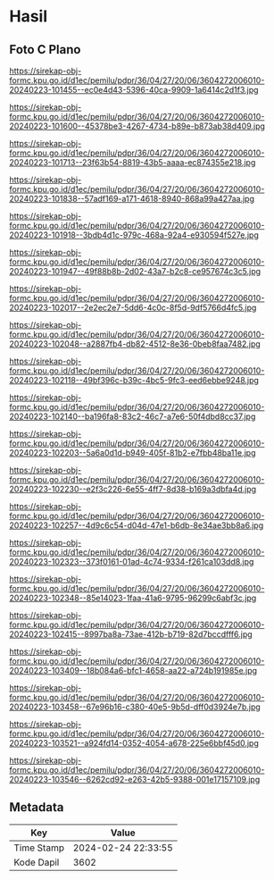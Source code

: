 # Hasil

## Foto C Plano

https://sirekap-obj-formc.kpu.go.id/d1ec/pemilu/pdpr/36/04/27/20/06/3604272006010-20240223-101455--ec0e4d43-5396-40ca-9909-1a6414c2d1f3.jpg

https://sirekap-obj-formc.kpu.go.id/d1ec/pemilu/pdpr/36/04/27/20/06/3604272006010-20240223-101600--45378be3-4267-4734-b89e-b873ab38d409.jpg

https://sirekap-obj-formc.kpu.go.id/d1ec/pemilu/pdpr/36/04/27/20/06/3604272006010-20240223-101713--23f63b54-8819-43b5-aaaa-ec874355e218.jpg

https://sirekap-obj-formc.kpu.go.id/d1ec/pemilu/pdpr/36/04/27/20/06/3604272006010-20240223-101838--57adf169-a171-4618-8940-868a99a427aa.jpg

https://sirekap-obj-formc.kpu.go.id/d1ec/pemilu/pdpr/36/04/27/20/06/3604272006010-20240223-101918--3bdb4d1c-979c-468a-92a4-e930594f527e.jpg

https://sirekap-obj-formc.kpu.go.id/d1ec/pemilu/pdpr/36/04/27/20/06/3604272006010-20240223-101947--49f88b8b-2d02-43a7-b2c8-ce957674c3c5.jpg

https://sirekap-obj-formc.kpu.go.id/d1ec/pemilu/pdpr/36/04/27/20/06/3604272006010-20240223-102017--2e2ec2e7-5dd6-4c0c-8f5d-9df5766d4fc5.jpg

https://sirekap-obj-formc.kpu.go.id/d1ec/pemilu/pdpr/36/04/27/20/06/3604272006010-20240223-102048--a2887fb4-db82-4512-8e36-0beb8faa7482.jpg

https://sirekap-obj-formc.kpu.go.id/d1ec/pemilu/pdpr/36/04/27/20/06/3604272006010-20240223-102118--49bf396c-b39c-4bc5-9fc3-eed6ebbe9248.jpg

https://sirekap-obj-formc.kpu.go.id/d1ec/pemilu/pdpr/36/04/27/20/06/3604272006010-20240223-102140--ba196fa8-83c2-46c7-a7e6-50f4dbd8cc37.jpg

https://sirekap-obj-formc.kpu.go.id/d1ec/pemilu/pdpr/36/04/27/20/06/3604272006010-20240223-102203--5a6a0d1d-b949-405f-81b2-e7fbb48ba11e.jpg

https://sirekap-obj-formc.kpu.go.id/d1ec/pemilu/pdpr/36/04/27/20/06/3604272006010-20240223-102230--e2f3c226-6e55-4ff7-8d38-b169a3dbfa4d.jpg

https://sirekap-obj-formc.kpu.go.id/d1ec/pemilu/pdpr/36/04/27/20/06/3604272006010-20240223-102257--4d9c6c54-d04d-47e1-b6db-8e34ae3bb8a6.jpg

https://sirekap-obj-formc.kpu.go.id/d1ec/pemilu/pdpr/36/04/27/20/06/3604272006010-20240223-102323--373f0161-01ad-4c74-9334-f261ca103dd8.jpg

https://sirekap-obj-formc.kpu.go.id/d1ec/pemilu/pdpr/36/04/27/20/06/3604272006010-20240223-102348--85e14023-1faa-41a6-9795-96299c6abf3c.jpg

https://sirekap-obj-formc.kpu.go.id/d1ec/pemilu/pdpr/36/04/27/20/06/3604272006010-20240223-102415--8997ba8a-73ae-412b-b719-82d7bccdfff6.jpg

https://sirekap-obj-formc.kpu.go.id/d1ec/pemilu/pdpr/36/04/27/20/06/3604272006010-20240223-103409--18b084a6-bfc1-4658-aa22-a724b191985e.jpg

https://sirekap-obj-formc.kpu.go.id/d1ec/pemilu/pdpr/36/04/27/20/06/3604272006010-20240223-103458--67e96b16-c380-40e5-9b5d-dff0d3924e7b.jpg

https://sirekap-obj-formc.kpu.go.id/d1ec/pemilu/pdpr/36/04/27/20/06/3604272006010-20240223-103521--a924fd14-0352-4054-a678-225e6bbf45d0.jpg

https://sirekap-obj-formc.kpu.go.id/d1ec/pemilu/pdpr/36/04/27/20/06/3604272006010-20240223-103546--6262cd92-e263-42b5-9388-001e17157109.jpg


## Metadata

| Key        | Value               |
| ---------- | ------------------- |
| Time Stamp | 2024-02-24 22:33:55 |
| Kode Dapil | 3602                |



